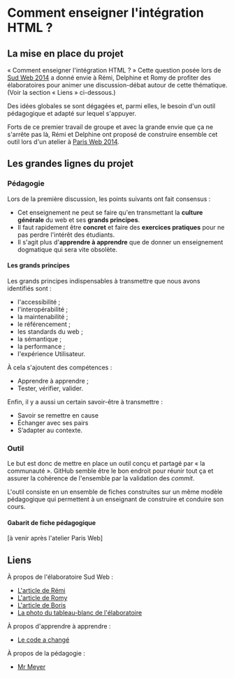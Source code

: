 Comment enseigner l'intégration HTML ?
=========

La mise en place du projet
---------

« Comment enseigner l'intégration HTML ? » Cette question posée lors de [Sud Web 2014](http://sudweb.fr/2014/) a donné envie à Rémi, Delphine et Romy de profiter des élaboratoires pour animer une discussion-débat autour de cette thématique. (Voir la section « Liens » ci-dessous.)

Des idées globales se sont dégagées et, parmi elles, le besoin d'un outil pédagogique et adapté sur lequel s'appuyer.

Forts de ce premier travail de groupe et avec la grande envie que ça ne s'arrête pas là, Rémi et Delphine ont proposé de construire ensemble cet outil lors d'un atelier à [Paris Web 2014](http://www.paris-web.fr/).

Les grandes lignes du projet
---------

### Pédagogie

Lors de la première discussion, les points suivants ont fait consensus : 
- Cet enseignement ne peut se faire qu'en transmettant la **culture générale** du web et ses **grands principes**.
- Il faut rapidement être **concret** et faire des **exercices pratiques** pour ne pas perdre l'intérêt des étudiants.
- Il s'agit plus d'**apprendre à apprendre** que de donner un enseignement dogmatique qui sera vite obsolète.

#### Les grands principes

Les grands principes indispensables à transmettre que nous avons identifiés sont : 
- l'accessibilité ; 
- l'interopérabilité ; 
- la maintenabilité ; 
- le référencement ; 
- les standards du web ; 
- la sémantique ; 
- la performance ; 
- l'expérience Utilisateur.

À cela s'ajoutent des compétences :
- Apprendre à apprendre ; 
- Tester, vérifier, valider.

Enfin, il y a aussi un certain savoir-être à transmettre : 
- Savoir se remettre en cause
- Échanger avec ses pairs
- S’adapter au contexte.

### Outil

Le but est donc de mettre en place un outil conçu et partagé par « la communauté ». GitHub semble être le bon endroit pour réunir tout ça et assurer la cohérence de l'ensemble par la validation des _commit_.

L'outil consiste en un ensemble de fiches construites sur un même modèle pédagogique qui permettent à un enseignant de construire et conduire son cours.

#### Gabarit de fiche pédagogique

[à venir après l'atelier Paris Web]

Liens
---------

À propos de l'élaboratoire Sud Web :
- [L'article de Rémi](http://www.hteumeuleu.fr/comment-enseigner-integration-web/)
- [L'article de Romy](http://romy.tetue.net/comment-enseigner-int%C3%A9gration-HTML)
- [L'article de Boris](http://borisschapira.com/blog/un-outil-pour-enseigner-le-web-front-end/)
- [La photo du tableau-blanc de l'élaboratoire](http://nissone.com/sudweb2014/EnseignerHTML-ElaboratoireSudWeb.jpg)

À propos d'apprendre à apprendre : 
- [Le code a changé](http://borisschapira.com/blog/le-code-a-change/)

À propos de la pédagogie : 
- [Mr Meyer](http://www.hteumeuleu.fr/mr-meyer/)
